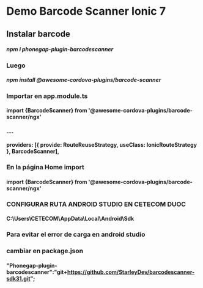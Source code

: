 # Demo Barcode Scanner Ionic 7

## Instalar barcode
##### npm i phonegap-plugin-barcodescanner

### Luego
##### npm install @awesome-cordova-plugins/barcode-scanner

### Importar en app.module.ts
#### import {BarcodeScanner} from '@awesome-cordova-plugins/barcode-scanner/ngx'
#### ....
#### providers: [{ provide: RouteReuseStrategy, useClass: IonicRouteStrategy }, BarcodeScanner],

### En la página Home import
#### import {BarcodeScanner} from '@awesome-cordova-plugins/barcode-scanner/ngx'


### CONFIGURAR RUTA ANDROID STUDIO EN CETECOM DUOC
#### C:\Users\CETECOM\AppData\Local\Android\Sdk 

### Para evitar el error de carga en android studio
### cambiar en package.json
#### "Phonegap-plugin-barcodescanner":"git+https://github.com/StarleyDev/barcodescanner-sdk31.git";